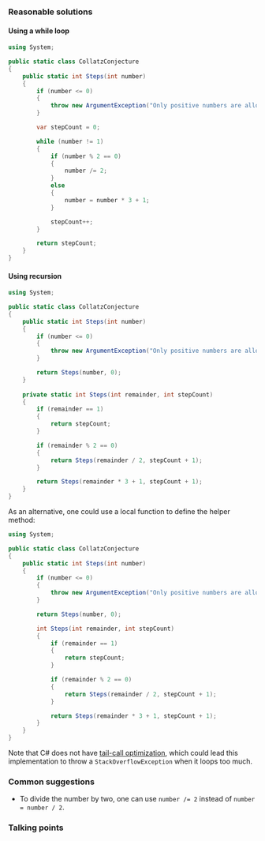 ### Reasonable solutions

#### Using a while loop

```csharp
using System;

public static class CollatzConjecture
{
    public static int Steps(int number)
    {
        if (number <= 0)
        {
            throw new ArgumentException("Only positive numbers are allowed");
        }

        var stepCount = 0;

        while (number != 1)
        {
            if (number % 2 == 0)
            {
                number /= 2;
            }
            else
            {
                number = number * 3 + 1;
            }

            stepCount++;
        }

        return stepCount;
    }
}
```

#### Using recursion

```csharp
using System;

public static class CollatzConjecture
{
    public static int Steps(int number)
    {
        if (number <= 0)
        {
            throw new ArgumentException("Only positive numbers are allowed");
        }

        return Steps(number, 0);
    }
    
    private static int Steps(int remainder, int stepCount)
    {
        if (remainder == 1)
        {
            return stepCount;
        }

        if (remainder % 2 == 0)
        {
            return Steps(remainder / 2, stepCount + 1);
        }

        return Steps(remainder * 3 + 1, stepCount + 1);
    }
}
```

As an alternative, one could use a local function to define the helper method:

```csharp
using System;

public static class CollatzConjecture
{
    public static int Steps(int number)
    {
        if (number <= 0)
        {
            throw new ArgumentException("Only positive numbers are allowed");
        }

        return Steps(number, 0);

        int Steps(int remainder, int stepCount)
        {
            if (remainder == 1)
            {
                return stepCount;
            }

            if (remainder % 2 == 0)
            {
                return Steps(remainder / 2, stepCount + 1);
            }

            return Steps(remainder * 3 + 1, stepCount + 1);
        }
    }
}
```

Note that C# does not have [tail-call optimization](https://github.com/dotnet/roslyn/issues/1235), which could lead this implementation to throw a `StackOverflowException` when it loops too much.

### Common suggestions

- To divide the number by two, one can use `number /= 2` instead of `number = number / 2`.

### Talking points

